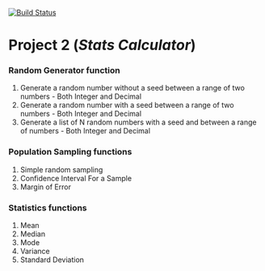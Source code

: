 [![Build Status](https://travis-ci.com/ierodriguez/Project2.svg?branch=master)](https://travis-ci.com/ierodriguez/Project2)
# Project 2 (***Stats Calculator***)
### Random Generator function

1. Generate a random number without a seed between a range of two numbers - Both Integer and Decimal
2. Generate a random number with a seed between a range of two numbers - Both Integer and Decimal
3. Generate a list of N random numbers with a seed and between a range of numbers - Both Integer and Decimal

### Population Sampling functions

1. Simple random sampling
2. Confidence Interval For a Sample
3. Margin of Error

### Statistics functions

1. Mean
2. Median
3. Mode
4. Variance
5. Standard Deviation
